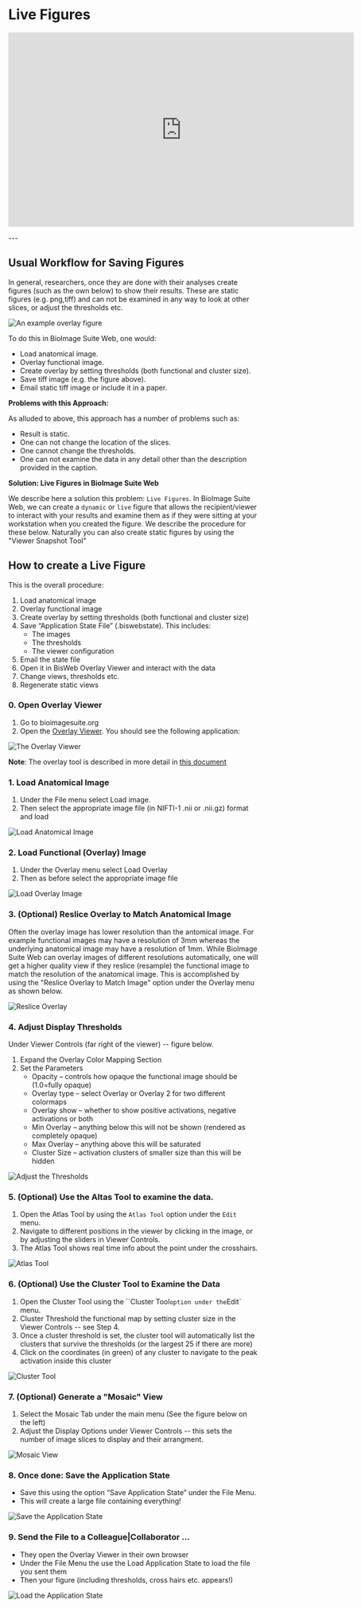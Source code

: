 
# Live Figures

<p align="center">
<iframe width="695" height="391" 
src="https://www.youtube.com/embed/zWS68aOWUBQ" frameborder="0" allow="autoplay; encrypted-media" allowfullscreen></iframe>
</p>
---


## Usual Workflow for Saving Figures

In general, researchers, once they are done with their analyses create figures (such as the own below) to show their results. These are static figures (e.g. png,tiff) and can not be examined in any way to look at other slices, or adjust the thresholds etc.

![An example overlay figure](static.png)

To do this in BioImage Suite Web, one would:

* Load anatomical image.
* Overlay functional image.
* Create overlay by setting thresholds (both functional and cluster size).
* Save tiff image (e.g. the figure above).
* Email static tiff image or include it in a paper.

__Problems with this Approach:__

As alluded to above, this approach has a number of problems such as:

* Result is static.
* One can not change the location of the slices.
* One cannot change the thresholds.
* One can not examine the data in any detail other than the description provided in the caption.

__Solution: Live Figures in BioImage Suite Web__

We describe here a solution this problem: `Live Figures`. In BioImage Suite Web, we can create a `dynamic` or `live` figure that allows the recipient/viewer to interact with your results and examine them as if they were sitting at your workstation when you created the figure. We describe the procedure for these below. Naturally you can also create static figures by using the "Viewer Snapshot Tool"

## How to create a Live Figure

This is the overall procedure:

1. Load anatomical image
2. Overlay functional image
3. Create overlay by setting thresholds (both functional and cluster size)
4. Save “Application State File” (.biswebstate). This includes:
    * The images
    * The thresholds
    * The viewer configuration
5. Email the state file
6. Open it in BisWeb Overlay Viewer and interact with the data
7. Change views, thresholds etc.
8. Regenerate static views

### 0. Open Overlay Viewer

1. Go to bioimagesuite.org
2. Open the [Overlay Viewer](https://bioimagesuiteweb.github.io/webapp/overlayviewer.html). You should see the following application:

![The Overlay Viewer](overlayviewer.png)

__Note__: The overlay tool is described in more detail in [this document](../overlayviewer.md)

### 1. Load Anatomical Image

1. Under the File menu select Load image. 
2. Then select the appropriate image file (in NIFTI-1 .nii or .nii.gz) format and load

![Load Anatomical Image](step1.png)


### 2. Load Functional (Overlay) Image

1. Under the Overlay menu select Load Overlay
2. Then as before select the appropriate image file

![Load Overlay Image](step2.png)

### 3. (Optional) Reslice Overlay to Match Anatomical Image

Often the overlay image has lower resolution than the antomical image. For example functional images may have a resolution of 3mm whereas the underlying anatomical image may have a resolution of 1mm. While BioImage Suite Web can overlay images of different resolutions automatically, one will get a higher quality view if they reslice (resample) the functional image to match the resolution of the anatomical image. This is accomplished by using the "Reslice Overlay to Match Image" option under the Overlay menu as shown below.

![Reslice Overlay](step3_reslice.png)

### 4. Adjust Display Thresholds 

Under Viewer Controls (far right of the viewer) -- figure below.

1. Expand the Overlay Color Mapping Section
2. Set the Parameters
    * Opacity – controls how opaque the functional image should be (1.0=fully opaque)
    * Overlay type – select Overlay or Overlay 2 for two different colormaps
    * Overlay show – whether to show positive activations, negative activations or both
    * Min Overlay – anything below this will not be shown (rendered as completely opaque)
    * Max Overlay – anything above this will be saturated
    * Cluster Size – activation clusters of smaller size than this will be hidden

![Adjust the Thresholds](step4_thresholds.png)

### 5. (Optional) Use the Altas Tool to examine the data.

1. Open the Atlas Tool by using the `Atlas Tool` option under the `Edit` menu.
2. Navigate to different positions in the viewer by clicking in the image, or by adjusting the sliders in Viewer Controls.
3. The Atlas Tool shows real time info about the point under the crosshairs.

![Atlas Tool](step5_atlas.png)

### 6. (Optional)  Use the Cluster Tool to Examine the Data

1. Open the Cluster Tool using the ``Cluster Tool` option under the `Edit` menu.
2. Cluster Threshold the functional map by setting cluster size in the Viewer Controls -- see Step 4.
3. Once a cluster threshold is set, the cluster tool will automatically list the clusters that survive the thresholds (or the largest 25 if there are more)
4. Click on the coordinates (in green) of any cluster to navigate to the peak activation inside this cluster

![Cluster Tool](step6_cluster.png)


### 7. (Optional) Generate a "Mosaic" View

1. Select the Mosaic Tab under the main menu (See the figure below on the left)
2. Adjust the Display Options under Viewer Controls -- this sets the number of image slices to display and their arrangment.

![Mosaic View](step7_mosaic.png)

### 8. Once done: Save the Application State

* Save this using the option “Save Application State” under the File Menu.
* This will create a large file containing everything!

![Save the Application State](step8_savestate.png)


### 9. Send the File to a Colleague|Collaborator ...

* They open the Overlay Viewer in their own browser
* Under the File Menu the use the Load Application State to load the file you sent them
* Then your figure (including thresholds, cross hairs etc. appears!)

![Load the Application State](step9_loadstate.png)



